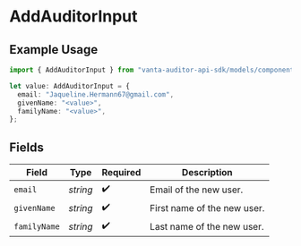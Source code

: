 # AddAuditorInput

## Example Usage

```typescript
import { AddAuditorInput } from "vanta-auditor-api-sdk/models/components";

let value: AddAuditorInput = {
  email: "Jaqueline.Hermann67@gmail.com",
  givenName: "<value>",
  familyName: "<value>",
};
```

## Fields

| Field                       | Type                        | Required                    | Description                 |
| --------------------------- | --------------------------- | --------------------------- | --------------------------- |
| `email`                     | *string*                    | :heavy_check_mark:          | Email of the new user.      |
| `givenName`                 | *string*                    | :heavy_check_mark:          | First name of the new user. |
| `familyName`                | *string*                    | :heavy_check_mark:          | Last name of the new user.  |